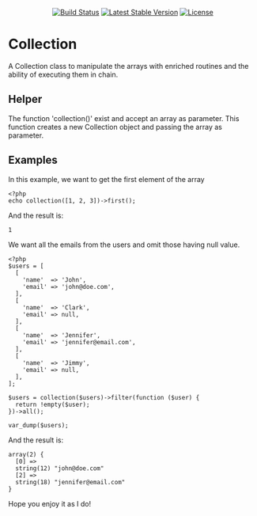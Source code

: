 <p align="center">
<a href="https://travis-ci.org/mgocobachi/collection"><img src="https://travis-ci.org/mgocobachi/collection.svg" alt="Build Status"></a>
<a href="https://packagist.org/packages/mgocobachi/collection"><img src="https://poser.pugx.org/mgocobachi/collection/v/stable.svg" alt="Latest Stable Version"></a>
<a href="https://packagist.org/packages/mgocobachi/collection"><img src="https://poser.pugx.org/mgocobachi/collection/license.svg" alt="License"></a>
</p>

# Collection

A Collection class to manipulate the arrays with
enriched routines and the ability of executing
them in chain.

## Helper

The function 'collection()' exist and accept an array as parameter.
This function creates a new Collection object and passing the array
as parameter.

## Examples

In this example, we want to get the first element of the array

```
<?php
echo collection([1, 2, 3])->first();

```
And the result is:
```
1
```
We want all the emails from the users and omit those having null value.

```
<?php
$users = [
  [
    'name'  => 'John',
    'email' => 'john@doe.com',
  ],
  [
    'name'  => 'Clark',
    'email' => null,
  ],
  [
    'name'  => 'Jennifer',
    'email' => 'jennifer@email.com',
  ],
  [
    'name'  => 'Jimmy',
    'email' => null,
  ],
];

$users = collection($users)->filter(function ($user) {
  return !empty($user);
})->all();

var_dump($users);
```
And the result is:

```
array(2) {
  [0] =>
  string(12) "john@doe.com"
  [2] =>
  string(18) "jennifer@email.com"
}
```

Hope you enjoy it as I do!
